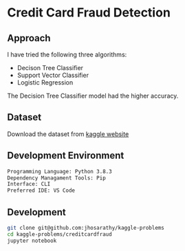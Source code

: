 # Credit Card Fraud Detection

## Approach

I have tried the following three algorithms:

- Decison Tree Classifier
- Support Vector Classifier
- Logistic Regression

The Decision Tree Classifier model had the higher accuracy.

## Dataset

Download the dataset from [kaggle website](https://www.kaggle.com/mlg-ulb/creditcardfraud)

## Development Environment

```bash
Programming Language: Python 3.8.3
Dependency Managament Tools: Pip
Interface: CLI
Preferred IDE: VS Code
```

## Development

```bash
git clone git@github.com:jhosarathy/kaggle-problems
cd kaggle-problems/creditcardfraud
jupyter notebook
```
